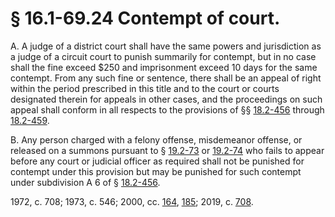 # § 16.1-69.24 Contempt of court.

<p>A. A judge of a district court shall have the same powers and jurisdiction as a judge of a circuit court to punish summarily for contempt, but in no case shall the fine exceed $250 and imprisonment exceed 10 days for the same contempt. From any such fine or sentence, there shall be an appeal of right within the period prescribed in this title and to the court or courts designated therein for appeals in other cases, and the proceedings on such appeal shall conform in all respects to the provisions of §§ <a href='/vacode/18.2-456/'>18.2-456</a> through <a href='/vacode/18.2-459/'>18.2-459</a>.</p><p>B. Any person charged with a felony offense, misdemeanor offense, or released on a summons pursuant to § <a href='/vacode/19.2-73/'>19.2-73</a> or <a href='/vacode/19.2-74/'>19.2-74</a> who fails to appear before any court or judicial officer as required shall not be punished for contempt under this provision but may be punished for such contempt under subdivision A 6 of § <a href='/vacode/18.2-456/'>18.2-456</a>.</p><p>1972, c. 708; 1973, c. 546; 2000, cc. <a href='http://lis.virginia.gov/cgi-bin/legp604.exe?001+ful+CHAP0164'>164</a>, <a href='http://lis.virginia.gov/cgi-bin/legp604.exe?001+ful+CHAP0185'>185</a>; 2019, c. <a href='http://lis.virginia.gov/cgi-bin/legp604.exe?191+ful+CHAP0708'>708</a>.</p>